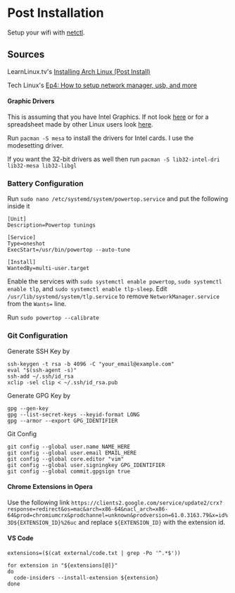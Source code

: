 # Post Installation
Setup your wifi with [netctl](../resources/netctl.md).

## Sources
LearnLinux.tv's [Installing Arch Linux (Post Install)](https://www.youtube.com/watch?v=GCUmGtCYPWM)

Tech Linux's [Ep4: How to setup network manager, usb, and more](https://www.youtube.com/watch?v=DtohxreWjVg)

#### Graphic Drivers
This is assuming that you have Intel Graphics.
If not look [here](https://wiki.archlinux.org/index.php/xorg#Driver_installation) or for a spreadsheet made by other Linux users look [here](https://docs.google.com/spreadsheets/d/1nG9Y9nhA615IkjNUE_ew7JmiVHD7ORA4BExW0-teQ40/edit#gid=897452601).

Run `pacman -S mesa` to install the drivers for Intel cards. I use the modesetting driver.

If you want the 32-bit drivers as well then run `pacman -S lib32-intel-dri lib32-mesa lib32-libgl`

### Battery Configuration
Run `sudo nano /etc/systemd/system/powertop.service` and put the following inside it

    [Unit]
    Description=Powertop tunings

    [Service]
    Type=oneshot
    ExecStart=/usr/bin/powertop --auto-tune

    [Install]
    WantedBy=multi-user.target

Enable the services with `sudo systemctl enable powertop`, `sudo systemctl enable tlp`, and `sudo systemctl enable tlp-sleep`. Edit `/usr/lib/systemd/system/tlp.service` to remove `NetworkManager.service` from the `Wants=` line.

Run `sudo powertop --calibrate`

### Git Configuration
Generate SSH Key by

    ssh-keygen -t rsa -b 4096 -C "your_email@example.com"
    eval "$(ssh-agent -s)"
    ssh-add ~/.ssh/id_rsa
    xclip -sel clip < ~/.ssh/id_rsa.pub

Generate GPG Key by

    gpg --gen-key
    gpg --list-secret-keys --keyid-format LONG
    gpg --armor --export GPG_IDENTIFIER

Git Config

    git config --global user.name NAME_HERE
    git config --global user.email EMAIL_HERE
    git config --global core.editor "vim"
    git config --global user.signingkey GPG_IDENTIFIER
    git config --global commit.gpgsign true

#### Chrome Extensions in Opera
Use the following link `https://clients2.google.com/service/update2/crx?response=redirect&os=mac&arch=x86-64&nacl_arch=x86-64&prod=chromiumcrx&prodchannel=unknown&prodversion=61.0.3163.79&x=id%3D${EXTENSION_ID}%26uc` and replace `${EXTENSION_ID}` with the extension id.

#### VS Code
    extensions=($(cat external/code.txt | grep -Po '^.*$'))

    for extension in "${extensions[@]}"
    do
      code-insiders --install-extension ${extension}
    done
